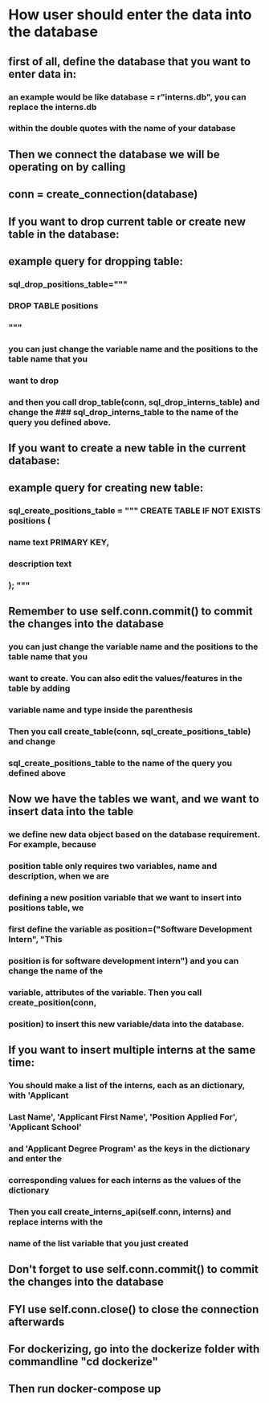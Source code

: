 # How user should enter the data into the database

## first of all, define the database that you want to enter data in:
### an example would be like database = r"interns.db", you can replace the interns.db
### within the double quotes with the name of your database

## Then we connect the database we will be operating on by calling
## conn = create_connection(database)


## If you want to drop current table or create new table in the database:
## example query for dropping table:
### sql_drop_positions_table="""
###                             DROP TABLE positions
###                              """
### you can just change the variable name and the positions to the table name that you
### want to drop
### and then you call drop_table(conn, sql_drop_interns_table) and change the ### sql_drop_interns_table to the name of the query you defined above.

## If you want to create a new table in the current database:
## example query for creating new table:
### sql_create_positions_table = """ CREATE TABLE IF NOT EXISTS positions (
###                                        name text PRIMARY KEY,
###                                        description text
###                                    ); """

## Remember to use self.conn.commit() to commit the changes into the database


### you can just change the variable name and the positions to the table name that you
### want to create. You can also edit the values/features in the table by adding
### variable name and type inside the parenthesis
### Then you call create_table(conn, sql_create_positions_table) and change
### sql_create_positions_table to the name of the query you defined above

## Now we have the tables we want, and we want to insert data into the table

### we define new data object based on the database requirement. For example, because
### position table only requires two variables, name and description, when we are
### defining a new position variable that we want to insert into positions table, we
### first define the variable as position=("Software Development Intern", "This
### position is for software development intern") and you can change the name of the
### variable, attributes of the variable. Then you call create_position(conn,
### position) to insert this new variable/data into the database.


## If you want to insert multiple interns at the same time:
### You should make a list of the interns, each as an dictionary, with 'Applicant
### Last Name', 'Applicant First Name', 'Position Applied For', 'Applicant School'
### and 'Applicant Degree Program' as the keys in the dictionary and enter the
### corresponding values for each interns as the values of the dictionary
### Then you call create_interns_api(self.conn, interns) and replace interns with the
### name of the list variable that you just created


## Don't forget to use self.conn.commit() to commit the changes into the database


## FYI use self.conn.close() to close the connection afterwards


## For dockerizing, go into the dockerize folder with commandline "cd dockerize"
## Then run docker-compose up
